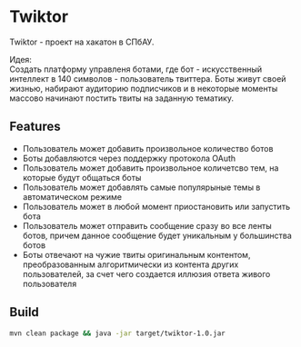 Twiktor
=======

Twiktor - проект на хакатон в СПбАУ. 

Идея:  
Создать платформу управленя ботами, где бот - искусственный интеллект в 140 символов - пользователь твиттера. Боты живут своей жизнью, набирают аудиторию подписчиков и в некоторые моменты массово начинают постить твиты на заданную тематику.

Features
---------------
* Пользователь может добавить произвольное количество ботов
* Боты добавляются через поддержку протокола OAuth
* Пользователь может добавить произвольное количетсво тем, на которые будут общаться боты
* Пользователь может добавлять самые популярыные темы в автоматическом режиме
* Пользователь может в любой момент приостановить или запустить бота
* Пользователь может отправить сообщение сразу во все ленты ботов, причем данное сообщение будет уникальным у большинства ботов
* Боты отвечают на чужие твиты оригинальным контентом, преобразованным алгоритмически из контента других пользователей, за счет чего создается иллюзия ответа живого пользователя

Build
---------------
```bash
mvn clean package && java -jar target/twiktor-1.0.jar
```
